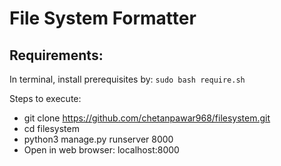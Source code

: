 # File System Formatter

## Requirements:

In terminal, install prerequisites by: `sudo bash require.sh`

Steps to execute:

* git clone https://github.com/chetanpawar968/filesystem.git 
* cd filesystem 
* python3 manage.py runserver 8000 
* Open in web browser: localhost:8000
